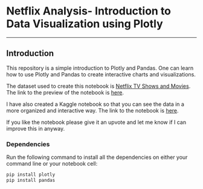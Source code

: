 # Netflix Analysis- Introduction to Data Visualization using Plotly

<hr>

## Introduction

This repository is a simple introduction to Plotly and Pandas. One can learn how to use Plotly and Pandas to create interactive charts and visualizations.

The dataset used to create this notebook is [Netflix TV Shows and Movies](https://www.kaggle.com/datasets/victorsoeiro/netflix-tv-shows-and-movies). The link to the preview of the notebook is [here](https://netflix-analysis-plotly.netlify.app/analysis.html).

I have also created a Kaggle notebook so that you can see the data in a more organized and interactive way. The link to the notebook is [here](https://www.kaggle.com/code/keshavsharma25/data-visualization-using-plotly-with-netflix-data).

If you like the notebook please give it an upvote and let me know if I can improve this in anyway.

### Dependencies

Run the following command to install all the dependencies on either your command line or your notebook cell:

```python
pip install plotly
pip install pandas
```
